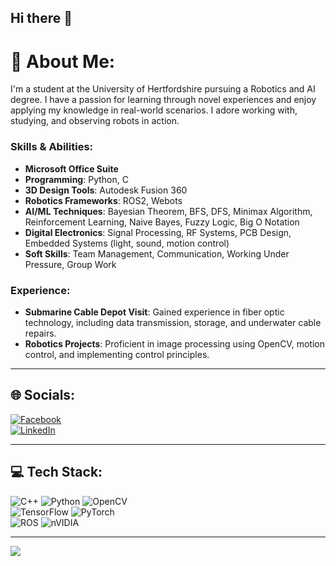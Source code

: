 ## Hi there 👋

# 💫 About Me:
I'm a student at the University of Hertfordshire pursuing a Robotics and AI degree. I have a passion for learning through novel experiences and enjoy applying my knowledge in real-world scenarios. I adore working with, studying, and observing robots in action.  

### Skills & Abilities:
- **Microsoft Office Suite**
- **Programming**: Python, C
- **3D Design Tools**: Autodesk Fusion 360
- **Robotics Frameworks**: ROS2, Webots
- **AI/ML Techniques**: Bayesian Theorem, BFS, DFS, Minimax Algorithm, Reinforcement Learning, Naive Bayes, Fuzzy Logic, Big O Notation
- **Digital Electronics**: Signal Processing, RF Systems, PCB Design, Embedded Systems (light, sound, motion control)
- **Soft Skills**: Team Management, Communication, Working Under Pressure, Group Work

### Experience:
- **Submarine Cable Depot Visit**: Gained experience in fiber optic technology, including data transmission, storage, and underwater cable repairs.  
- **Robotics Projects**: Proficient in image processing using OpenCV, motion control, and implementing control principles.  

---

## 🌐 Socials:
[![Facebook](https://img.shields.io/badge/Facebook-%231877F2.svg?logo=Facebook&logoColor=white)](https://facebook.com/HasinuRavishka)  
[![LinkedIn](https://img.shields.io/badge/LinkedIn-%230077B5.svg?logo=linkedin&logoColor=white)](https://linkedin.com/in/HasinuRavishka)

---

## 💻 Tech Stack:
![C++](https://img.shields.io/badge/c++-%2300599C.svg?style=for-the-badge&logo=c%2B%2B&logoColor=white) ![Python](https://img.shields.io/badge/python-3670A0?style=for-the-badge&logo=python&logoColor=ffdd54) ![OpenCV](https://img.shields.io/badge/opencv-%23white.svg?style=for-the-badge&logo=opencv&logoColor=white)  
![TensorFlow](https://img.shields.io/badge/TensorFlow-%23FF6F00.svg?style=for-the-badge&logo=TensorFlow&logoColor=white) ![PyTorch](https://img.shields.io/badge/PyTorch-%23EE4C2C.svg?style=for-the-badge&logo=PyTorch&logoColor=white)  
![ROS](https://img.shields.io/badge/ros-%230A0FF9.svg?style=for-the-badge&logo=ros&logoColor=white) ![nVIDIA](https://img.shields.io/badge/nVIDIA-%2376B900.svg?style=for-the-badge&logo=nVIDIA&logoColor=white)  

---

[![](https://visitcount.itsvg.in/api?id=Hasinu24&icon=0&color=0)](https://visitcount.itsvg.in)

<!-- Proudly created with GPRM ( https://gprm.itsvg.in ) -->
